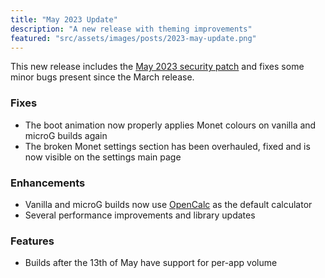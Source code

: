 ```yaml
---
title: "May 2023 Update"
description: "A new release with theming improvements"
featured: "src/assets/images/posts/2023-may-update.png"
---
```


This new release includes the [May 2023 security patch](https://source.android.com/docs/security/bulletin/2023-05-01) and fixes some minor bugs present since the March release.

### Fixes

-   The boot animation now properly applies Monet colours on vanilla and microG builds again
-   The broken Monet settings section has been overhauled, fixed and is now visible on the settings main page

### Enhancements

-   Vanilla and microG builds now use [OpenCalc](https://github.com/Darkempire78/OpenCalc) as the default calculator
-   Several performance improvements and library updates

### Features

-   Builds after the 13th of May have support for per-app volume
